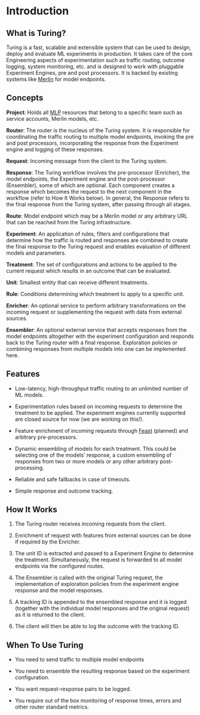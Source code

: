 # Introduction

## What is Turing?

Turing is a fast, scalable and extensible system that can be used to design, deploy and evaluate ML experiments in production. It takes care of the core Engineering aspects of experimentation such as traffic routing, outcome logging, system monitoring, etc. and is designed to work with pluggable Experiment Engines, pre and post processors. It is backed by existing systems like [Merlin](https://github.com/gojek/merlin) for model endpoints.

## Concepts
**Project**: Holds all [MLP](https://github.com/gojek/mlp) resources that belong to a specific team such as service accounts, Merlin models, etc.

**Router**: The router is the nucleus of the Turing system. It is responsible for coordinating the traffic routing to multiple model endpoints, invoking the pre and post processors, incorporating the response from the Experiment engine and logging of these responses.  

**Request**: Incoming message from the client to the Turing system.

**Response**: The Turing workflow involves the pre-processor (Enricher), the model endpoints, the Experiment engine and the post-processor (Ensembler), some of which are optional. Each component creates a response which becomes the request to the next component in the workflow (refer to How It Works below). In general, the Response refers to the final response from the Turing system, after passing through all stages.

**Route**: Model endpoint which may be a Merlin model or any arbitrary URL that can be reached from the Turing infrastructure.

**Experiment**: An application of rules, filters and configurations that determine how the traffic is routed and responses are combined to create the final response to the Turing request and enables evaluation of different models and parameters.

**Treatment**: The set of configurations and actions to be applied to the current request which results in an outcome that can be evaluated.

**Unit**: Smallest entity that can receive different treatments.

**Rule**: Conditions determining which treatment to apply to a specific unit.

**Enricher**: An optional service to perform arbitrary transformations on the incoming request or supplementing the request with data from external sources.

**Ensembler**: An optional external service that accepts responses from the model endpoints altogether with the experiment configuration and responds back to the Turing router with a final response. Exploration policies or combining responses from multiple models into one can be implemented here.

## Features
* Low-latency, high-throughput traffic routing to an unlimited number of ML models.

* Experimentation rules based on incoming requests to determine the treatment to be applied. The experiment engines currently supported are closed source for now (we are working on this!).

* Feature enrichment of incoming requests through [Feast](https://github.com/feast-dev/feast) (planned) and arbitrary pre-processors.

* Dynamic ensembling of models for each treatment. This could be selecting one of the models' response, a custom ensembling of responses from two or more models or any other arbitrary post-processing.

* Reliable and safe fallbacks in case of timeouts.

* Simple response and outcome tracking.

## How It Works

1. The Turing router receives incoming requests from the client.

2. Enrichment of request with features from external sources can be done if required by the Enricher. 

3. The unit ID is extracted and passed to a Experiment Engine to determine the treatment. Simultaneously, the request is forwarded to all model endpoints via the configured routes.

4. The Ensembler is called with the original Turing request, the implementation of exploration policies from the experiment engine response and the model responses.

5. A tracking ID is appended to the ensembled response and it is logged (together with the individual model responses and the original request) as it is returned to the client.

6. The client will then be able to log the outcome with the tracking ID.

## When To Use Turing
* You need to send traffic to multiple model endpoints

* You need to ensemble the resulting response based on the experiment configuration.

* You want request-response pairs to be logged.

* You require out of the box monitoring of response times, errors and other router standard metrics.
